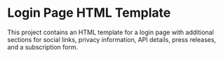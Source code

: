 # Login Page HTML Template

This project contains an HTML template for a login page with additional sections for social links, privacy information, API details, press releases, and a subscription form.
